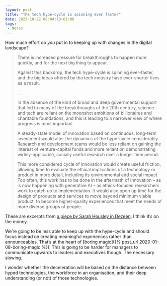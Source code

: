 ```yaml
---
layout: post
title: "The tech hype-cycle is spinning ever faster"
date: 2023-10-22 08:04:13+01:00 
tags:
 - Notes
---
```


How much effort do _you_ put in to keeping up with changes in the digital landscape?

> There is increased pressure for breakthroughs to happen more quickly, and for the next big thing to appear.
>
> Against this backdrop, the tech hype-cycle is spinning ever-faster, and the big ideas offered by the tech industry have ever-shorter lives as a result.
> 
> . . . 
> 
> In the absence of the kind of broad and deep governmental support that led to many of the breakthroughs of the 20th century, science and tech are reliant on the moonshot ambitions of billionaires and charitable foundations, and this is leading to a narrower view of where progress is most important.
>
> A steady-state model of innovation based on continuous, long-term investment would alter the dynamics of the hype-cycle considerably. Research and development teams would be less reliant on gaining the interest of venture-capital funds and more reliant on demonstrating widely-applicable, socially useful research over a longer time period.
>
> This more considered cycle of innovation would create useful friction, allowing time to evaluate the ethical implications of a technology or product in more detail, including its environmental and social impact. Too often, this work has to be done in the aftermath of innovation – as is now happening with generative AI – as ethics-focused researchers work to catch up to implementation. It would also open up time for the design of products and services to move beyond minimum viable product, to become higher-quality experiences that meet the needs of more diverse groups of people.

These are excerpts from [a piece by Sarah Housley in Dezeen](https://www.dezeen.com/2023/10/18/design-cycles-sarah-housley-opinion/). I think it’s on the money. 

We’re going to be less able to keep up with the hype-cycle and should focus instead on creating meaningful experiences rather than announceables. That’s at the heart of [boring magic]({% post_url 2020-01-08-boring-magic %}). This is going to be harder for managers to communicate upwards to leaders and executives though. The necessary slowing. 

I wonder whether the deceleration will be based on the distance between hyped technologies, the workforce in an organisation, and their deep understanding (or not) of those technologies. 